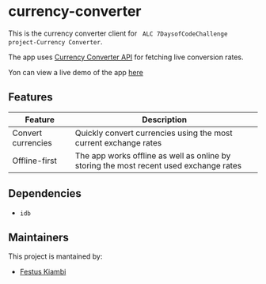 # currency-converter
This is the currency converter client for ` ALC 7DaysofCodeChallenge project-Currency Converter`.

The app uses [Currency Converter API](https://www.currencyconverterapi.com/) for fetching live conversion rates.

Yon can view a live demo of the app [here](https://festuskiambi.github.io/currency-converter/)

## Features

  | Feature | Description |
  | ------- | ----------- |
  | Convert currencies | Quickly convert currencies using the most current exchange rates |
  | Offline-first | The app works offline as well as online by storing the most recent used exchange rates |

## Dependencies
 
  - `idb`  

## Maintainers
This project is mantained by:
* [Festus Kiambi](https://github.com/festuskiambi)
